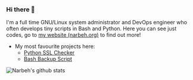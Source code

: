 ### Hi there 👋

I'm a full time GNU/Linux system administrator and DevOps engineer who often develops tiny scripts in Bash and Python.
Here you can see just codes, go to [my website (narbeh.org)](https://narbeh.org) to find out more!

- My most favourite projects here:
  * [Python SSL Checker](https://github.com/narbehaj/ssl-checker)
  * [Bash Backup Script](https://github.com/narbehaj/bash-backup)

![Narbeh's github stats](https://github-readme-stats.vercel.app/api?username=narbehaj&show_icons=true&theme=dark)

